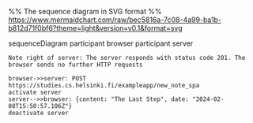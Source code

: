 %% The sequence diagram in SVG format
%% https://www.mermaidchart.com/raw/bec5816a-7c08-4a99-ba1b-b812d71f0bf6?theme=light&version=v0.1&format=svg


sequenceDiagram
    participant browser
    participant server

    Note right of server: The server responds with status code 201. The browser sends no further HTTP requests

    browser->>server: POST https://studies.cs.helsinki.fi/exampleapp/new_note_spa
    activate server
    server-->>browser: {content: "The Last Step", date: "2024-02-08T15:50:57.106Z"}
    deactivate server